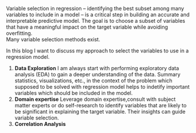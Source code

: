 Variable selection in regression – identifying the best subset among many variables to include in a model – 
is a critical step in building an accurate and interpretable predictive model. The goal is to choose a subset of variables 
that have a meaningful impact on the target variable while avoiding overfitting.  
Many variable selection methods exist. 

In this blog I want to discuss my approach to select the variables to use in a regression model.

1. **Data Exploration**
   I am always start with performing exploratory data analysis (EDA) to gain a deeper understanding of the data. Summary statistics, visualizations, etc., in the context of the problem which supposed to be solved with regression model helps to indetify important variables which should be included in the model.
2. **Domain expertise**
   Leverage domain expertise,consult with subject matter experts or do self-research to identify variables that are likely to be significant in explaining the target variable. Their insights can guide variable selection.
3. **Correlation Analysis**
